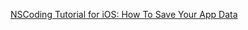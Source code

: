 [NSCoding Tutorial for iOS: How To Save Your App Data](https://www.raywenderlich.com/1914/nscoding-tutorial-for-ios-how-to-save-your-app-data)
